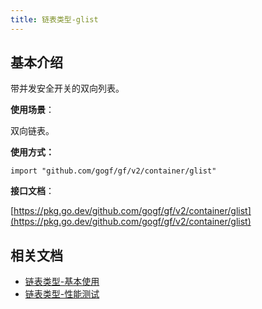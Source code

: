 ```yaml
---
title: 链表类型-glist
---
```


## 基本介绍

带并发安全开关的双向列表。

**使用场景**：

双向链表。

**使用方式：**

```
import "github.com/gogf/gf/v2/container/glist"
```

**接口文档**：

[https://pkg.go.dev/github.com/gogf/gf/v2/container/glist](https://pkg.go.dev/github.com/gogf/gf/v2/container/glist)

## 相关文档

- [链表类型-基本使用](/docs/组件列表/数据结构/链表类型-glist/链表类型-基本使用)
- [链表类型-性能测试](/docs/组件列表/数据结构/链表类型-glist/链表类型-性能测试)